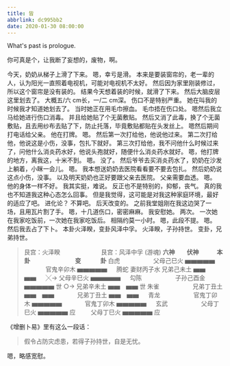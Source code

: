 ```yaml
---
title: 皆
abbrlink: dc995bb2
date: 2020-01-30 08:00:00
---
```

What's past is prologue.

<!--more-->你可真是个，让我断了妄想的，废物，啊。
今天，奶奶从梯子上滑了下来。
嗯，幸亏是滑。
本来是要装窗帘的，老一辈的人，认为阳光一直照着电视机，可能对电视机不太好。
然后因为家里刚装修过，所以这个窗帘是没有装的。
结果今天想着装的时候，就滑了下来。
然后大脑皮层这里划去了。
大概五/六 cm长，一/二 cm深。
伤口不是特别严重。
她在叫我的时候我才知道她划去了。
当时她正在用毛巾擦血。
毛巾捂在伤口处。
嗯然后我立马给她进行伤口消毒。
并且给她贴了个无菌敷贴。
然后又消了此毒，换了个无菌敷贴，且去用纱布去贴了下，防止托落，毕竟敷贴都贴在头发丝上。
嗯然后期间打电话给父亲。
他在打牌。
嗯。
然后第一次打给他，他说他过来。
第二次打给他，他说这是小伤，没事，包扎下就好。
第三次打给他，我不问他什么时候过来了，问他什么消炎药水好，他说头孢就好，随便什么消炎药水就好。
嗯，他打牌的地方，离我这，十米不到。
嗯。
没了。
然后爷爷去买消炎药水了，奶奶在沙发上躺着，小眯一会儿。
嗯。
我本想送奶奶去医院看看要不要去包扎。
然后奶奶说这点小伤，没事。
以及明天奶奶也正好要跟父亲去医院。
父亲需要血透。
嗯。
他的身体一样不好。
我其实挺，难说。
反正也不是特别的，抑郁，丧气。
真的我也不知道我这种心态怎么回事。
但是我觉得，这可能是对我这种家庭环境，最好的适应了吧。
进化论？
不算吧。
后天改变的。
之前我堂姐刚在我这边哭了一场，且用瓦片割了手。
嗯，十几道伤口，密密麻麻。
我安慰她。
两次。
一次她在我家吃饭前，一次她在我家吃饭后。
相隔约莫一小时。
嗯，此段不提。
嗯。
然后我去占了下卜。
本卦火泽睽，变卦风泽中孚。
火泽睽，子孙持世。
变卦，兄弟持世。

> 艮宫：火泽睽 　　　 　 　　艮宫：风泽中孚 (游魂)
>**六神　　伏神　　　本　 　　卦　　 　 　　　　变　 　　卦**
>白虎 　　　　　 父母己巳火 ▅▅▅▅▅ 　 　　 官鬼辛卯木 ▅▅▅▅▅ 　
>腾蛇 妻财丙子水 兄弟己未土 ▅▅　▅▅ 　 ╳→ 父母辛巳火 ▅▅▅▅▅ 　
>勾陈 　　　　　 子孙己酉金 ▅▅▅▅▅ 世 ○→ 兄弟辛未土 ▅▅　▅▅ 世
>朱雀 　　　　　 兄弟丁丑土 ▅▅　▅▅ 　 　　 兄弟丁丑土 ▅▅　▅▅ 　
>青龙 　　　　　 官鬼丁卯木 ▅▅▅▅▅ 　 　　 官鬼丁卯木 ▅▅▅▅▅ 　
>玄武 　　　　　 父母丁巳火 ▅▅▅▅▅ 应 　　 父母丁巳火 ▅▅▅▅▅ 应

《增删卜易》里有这么一段话：

> 假令占防灾虑患，若得子孙持世，自是无忧。

嗯，略感宽慰。